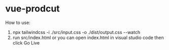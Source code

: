 # vue-prodcut

How to use:
1. npx tailwindcss -i ./src/input.css -o ./dist/output.css --watch
2. run src/index.html or you can open index.html in visual studio code then click Go Live
